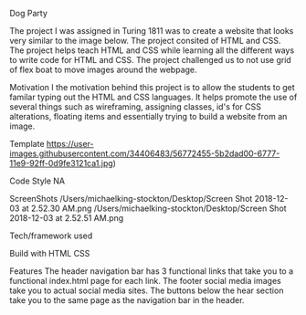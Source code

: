 Dog Party

The project I was assigned in Turing 1811 was to create a website that looks very similar to the image below. The project consited of HTML and CSS. The project helps teach HTML and CSS while learning all the different ways to write code for HTML and CSS. The project challenged us to not use grid of flex boat to move images around the webpage.

Motivation
I the motivation behind this project is to allow the students to get familar typing out the HTML and CSS languages. It helps promote the use of several things such as wireframing, assigning classes, id's for CSS alterations, floating items and essentially trying to build a website from an image.

Template
https://user-images.githubusercontent.com/34406483/56772455-5b2dad00-6777-11e9-92ff-0d9fe3121ca1.jpg)

Code Style
NA

ScreenShots
/Users/michaelking-stockton/Desktop/Screen Shot 2018-12-03 at 2.52.30 AM.png
/Users/michaelking-stockton/Desktop/Screen Shot 2018-12-03 at 2.52.51 AM.png

Tech/framework used

Build with 
    HTML
    CSS

Features 
    The header navigation bar has 3 functional links that take you to a functional index.html page for each link.
    The footer social media images take you to actual social media sites.
    The buttons below the hear section take you to the same page as the navigation bar in the header.




